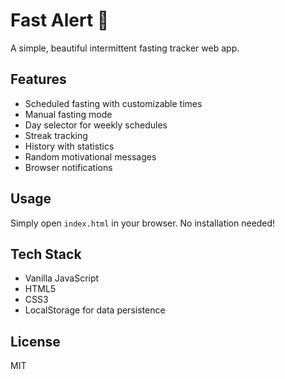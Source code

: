 # Fast Alert 🐼

A simple, beautiful intermittent fasting tracker web app.

## Features
- Scheduled fasting with customizable times
- Manual fasting mode
- Day selector for weekly schedules
- Streak tracking
- History with statistics
- Random motivational messages
- Browser notifications

## Usage
Simply open `index.html` in your browser. No installation needed!

## Tech Stack
- Vanilla JavaScript
- HTML5
- CSS3
- LocalStorage for data persistence

## License
MIT